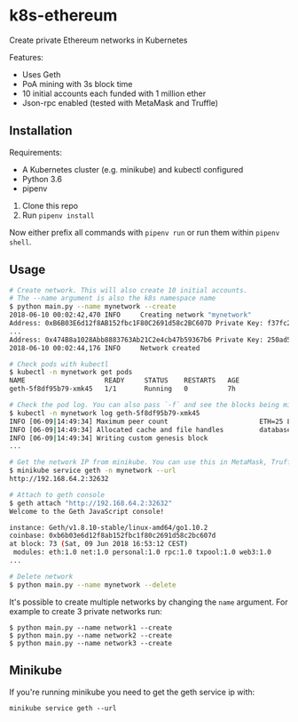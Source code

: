 k8s-ethereum
============

Create private Ethereum networks in Kubernetes

Features:

  - Uses Geth
  - PoA mining with 3s block time
  - 10 initial accounts each funded with 1 million ether
  - Json-rpc enabled (tested with MetaMask and Truffle)

Installation
------------

Requirements:

  - A Kubernetes cluster (e.g. minikube) and kubectl configured
  - Python 3.6
  - pipenv

1. Clone this repo
2. Run `pipenv install`

Now either prefix all commands with `pipenv run` or run them within `pipenv shell`.

Usage
-----

```bash
# Create network. This will also create 10 initial accounts.
# The --name argument is also the k8s namespace name
$ python main.py --name mynetwork --create
2018-06-10 00:02:42,470 INFO     Creating network "mynetwork"
Address: 0xB6B03E6d12f8AB152fbc1F80C2691d58c2BC607D Private Key: f37fc29fa28bc394d015db7374df941f93f63dc50d52e5bc68f1706a2f546366
...
Address: 0x474B8a1028Abb8883763Ab21C2e4cb47b59367b6 Private Key: 250ad5cb94c902d46f1a18255a8b17f5879a4e1b5b94fcee4e95969b5a05426c
2018-06-10 00:02:44,176 INFO     Network created

# Check pods with kubectl
$ kubectl -n mynetwork get pods
NAME                    READY     STATUS    RESTARTS   AGE
geth-5f8df95b79-xmk45   1/1       Running   0          7h

# Check the pod log. You can also pass `-f` and see the blocks being mined.
$ kubectl -n mynetwork log geth-5f8df95b79-xmk45
INFO [06-09|14:49:34] Maximum peer count                       ETH=25 LES=0 total=25
INFO [06-09|14:49:34] Allocated cache and file handles         database=/opt/geth/geth/chaindata cache=16 handles=16
INFO [06-09|14:49:34] Writing custom genesis block 
...

# Get the network IP from minikube. You can use this in MetaMask, Truffle etc.
$ minikube service geth -n mynetwork --url
http://192.168.64.2:32632

# Attach to geth console
$ geth attach "http://192.168.64.2:32632"
Welcome to the Geth JavaScript console!

instance: Geth/v1.8.10-stable/linux-amd64/go1.10.2
coinbase: 0xb6b03e6d12f8ab152fbc1f80c2691d58c2bc607d
at block: 73 (Sat, 09 Jun 2018 16:53:12 CEST)
 modules: eth:1.0 net:1.0 personal:1.0 rpc:1.0 txpool:1.0 web3:1.0
...

# Delete network
$ python main.py --name mynetwork --delete
```

It's possible to create multiple networks by changing the `name` argument. For example to create 3 private networks run:

```
$ python main.py --name network1 --create
$ python main.py --name network2 --create
$ python main.py --name network3 --create
```

Minikube
--------

If you're running minikube you need to get the geth service ip with:

    minikube service geth --url

